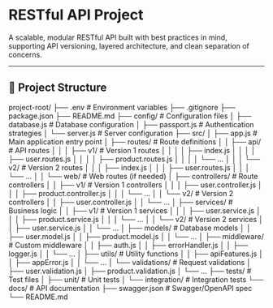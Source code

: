 # RESTful API Project

A scalable, modular RESTful API built with best practices in mind, supporting API versioning, layered architecture, and clean separation of concerns.

---

## 📁 Project Structure



project-root/
├── .env                    # Environment variables
├── .gitignore
├── package.json
├── README.md
├── config/                 # Configuration files
│   ├── database.js         # Database configuration
│   ├── passport.js         # Authentication strategies
│   └── server.js           # Server configuration
├── src/
│   ├── app.js              # Main application entry point
│   ├── routes/             # Route definitions
│   │   ├── api/            # API routes
│   │   │   ├── v1/         # Version 1 routes
│   │   │   │   ├── index.js
│   │   │   │   ├── user.routes.js
│   │   │   │   ├── product.routes.js
│   │   │   │   └── ...
│   │   │   └── v2/         # Version 2 routes
│   │   │       ├── index.js
│   │   │       ├── user.routes.js
│   │   │       └── ...
│   │   └── web/            # Web routes (if needed)
│   ├── controllers/        # Route controllers
│   │   ├── v1/             # Version 1 controllers
│   │   │   ├── user.controller.js
│   │   │   ├── product.controller.js
│   │   │   └── ...
│   │   └── v2/             # Version 2 controllers
│   │       ├── user.controller.js
│   │       └── ...
│   ├── services/           # Business logic
│   │   ├── v1/             # Version 1 services
│   │   │   ├── user.service.js
│   │   │   ├── product.service.js
│   │   │   └── ...
│   │   └── v2/             # Version 2 services
│   │       ├── user.service.js
│   │       └── ...
│   ├── models/             # Database models
│   │   ├── user.model.js
│   │   ├── product.model.js
│   │   └── ...
│   ├── middleware/         # Custom middleware
│   │   ├── auth.js
│   │   ├── errorHandler.js
│   │   ├── logger.js
│   │   └── ...
│   ├── utils/             # Utility functions
│   │   ├── apiFeatures.js
│   │   ├── appError.js
│   │   └── ...
│   └── validations/       # Request validations
│       ├── user.validation.js
│       ├── product.validation.js
│       └── ...
├── tests/                 # Test files
│   ├── unit/              # Unit tests
│   └── integration/       # Integration tests
└── docs/                  # API documentation
    ├── swagger.json       # Swagger/OpenAPI spec
    └── README.md
